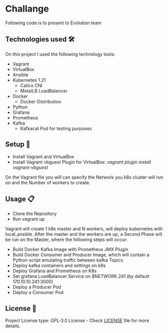# Challange

Following code is to present to Evolution team 

## Technologies used 🛠️
On this project I used the following technology tools:
* Vagrant
* VirtualBox
* Ansible
* Kubernetes 1.21
  * Calico CNI
  * MetalLB LoadBalancer
* Docker
  * Docker-Distribution
* Python
* Grafana
* Prometheus
* Kafka
  * Kafkacat Pod for testing purposes

## Setup 🔧
* Install Vagrant and VirtualBox
* Install Vagrant vbguest Plugin for VirtualBox: _vagrant plugin install vagrant-vbguest_

On the Vagrant file you will can specify the Network you k8s cluster will run on and the Number of workers to create.

## Usage 📋
* Clone the Repository
* Run vagrant up

Vagrant will create 1 k8s master and N workers, will deploy kubernetes with local_ansible.
After the master and the workers are up, a Second Phase will be run on the Master, where the following steps will occur:
* Build Docker Kafka Image with Prometheus JMX Plugin
* Build Docker Consumer and Producer Image, which will contain a Python script emulating traffic between kafka Topics
* Deploy kafka containers and settings on k8s
* Deploy Grafana and Prometheus on K8s
* Set grafana LoadBalancer Service on $NETWORK.241 (by default 170.10.10.241:3000)
* Deploy a Producer Pod 
* Deploy a Consumer Pod

## License 📄
Project License type: GPL-3.0 License - Check [LICENSE](LICENSE) file for more details.
